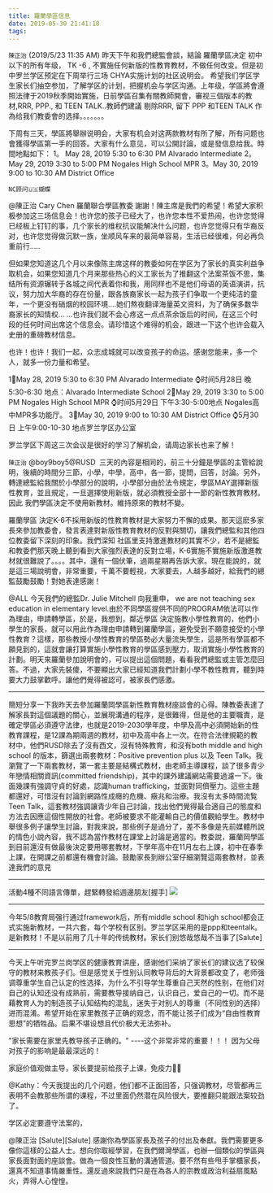 ```yaml
---
title: 羅蘭學區信息
date: 2019-05-30 21:41:18
tags:
---
```


`陳正治` (2019/5/23 11:35 AM)
昨天下午和我們總監會談，結論 羅蘭學區决定  初中以下的所有年级， TK -6 , 不實施任何新版的性教育教材，不做任何改变。但是初中罗兰学区预定在下周举行三场 CHYA实施计划的社区说明会。 希望我们学区学生家长们抽空参加，了解学区的计划，把握机会与学区沟通。上年级，学區將會遵照法律于2019秋季開始實施，日前學區召集有關教師開會，審视三個版本的教材,RRR, PPP., 和 TEEN TALK..教師們建議 剔除RRR, 留下 PPP 和TEEN TALK 作為给我们教委會的选择。。。。。。。 

下周有三天，學區將舉辦说明会，大家有机会对这两款教材有所了解，所有问题也會獲得學區第一手的回答。大家有什么意见，可以公開討論，或是發信息给我。時間地點如下：
1。 May 28, 2019 5:30 to 6:30 PM Alvarado Intermediate 
2。 May 29, 2019 3:30 to 5:00 PM Nogales High School MPR 
3。May 30, 2019 9:00 to 10:30 AM District Office 

`NC顾问🇺🇸蝴蝶`

@陳正治 Cary Chen 羅蘭聯合學區教委 謝謝！陳主席是我們的希望！希望大家积极参加这三场信息会！也许您的孩子已经大了，也许您本性不爱热闹，也许您觉得已经板上钉钉的事，几个家长的维权抗议能解决什么问题，也许您觉得只有华裔反对，也许您觉得做沉默一族，坐顺风车来的最简单容易，生活已经很难，何必再负重前行.....

但如果您知道这几个月以来像陈主席这样的教委如何在学区为了家长的真实利益争取机会，如果您知道几个月来那些热心的义工家长为了推翻这个法案茶饭不思，集结所有资源辗转于各城之间代表着你和我，用同样也不是他们母语的英语演讲，抗议，努力加大华裔的存在份量，跟各族裔家长一起为孩子们争取一个更纯洁的童年，一个更没有硝烟的校园环境....她们熬夜翻译海量英文资料，为了确保多数华裔家长的知情权… ...也许我们就不会心疼这一点点茶余饭后的时间，在这三个时段的任何时间出席这个信息会。请珍惜这个难得的机会，跟进一下这个也许会载入史册的重磅教材信息。

也许！也许！我们一起，众志成城就可以改变孩子的命运。感谢您能来，多一个人，就多一份力量和希望。

1⃣️May 28, 2019 5:30 to 6:30 PM Alvarado Intermediate 
⌚️时间5月28日 晚5:30-6:30 地点：Alvarado Intermediate School
2⃣️May 29, 2019 3:30 to 5:00 PM 
Nogales High School MPR 
⌚️时间5月29日 下午3:30-5:00地点 Nogales高中MPR多功能厅。
 3⃣️May 30, 2019 9:00 to 10:30 AM District Office 
⌚️5月30日 上午9:00-10-30 地点罗兰学区办公室

罗兰学区下周这三次会议是很好的学习了解机会，请周边家长也来了解！

`陳正治`
@boy9boy5@RUSD  三天的內容是相同的，前三十分鐘是學區的主管給說明，後續的時間分三節，小學，中學，高中，各一節，提問，回答，討論。另外， 轉達總監給我關於小學部分的說明，小學部分由於法令規定，學區MAY選擇新版性教育，並且規定，一旦選擇使用新版，就必須教授全部十一節的新性教育教材。因此 我們學區決定不使用新教材。維持原來的教材不變。

羅蘭學區 決定K-6不採用新版的性教育教材是大家努力不懈的成果。那天這麽多家長來參加教委會，發言表達對新版性教育教材的反對與關切，讓我們總監和其他四位教委留下深刻的印象。我們深知 社區里支持激進教材的其實不少，若不是總監和教委們那天晚上聽到看到大家強烈表達的反對立場，K-6實施不實施新版激進教材就很難說了。。。。其中，還有一個伏筆，過兩星期再告訴大家。現在能說的，就是這三場說明會，非常重要，千萬不要輕視，大家要去，人越多越好，給我們的總監鼓勵鼓勵！對她表達感謝！

@ALL 今天我們的總監Dr. Julie Mitchell 向我重申， we are not teaching sex education in elementary level.由於不同學區提供不同的PROGRAM依法可以作為理由，申請轉學區，於是，我想到，鄰近學區 決定施教小學性教育的，他們小學生的家長，就可以用此作為理由申請轉到羅蘭學區，避免受到不願意接受的小學性教育？這樣，那些教授小學性教育的學區勢必大量流失學生，這是所有學區都不願見到的，這就會讓打算實施小學性教育的學區感到壓力，取消實施小學性教育的計劃。明天來羅蘭參加說明會的，可以提出這個問題，看看我們總監或主管怎麼回答。不過，大家先裝傻，不要顯出大家已經知道我們計劃小學不教性教育，聽到時要大力鼓掌歡呼。讓他們覺得被認可，被家長們感激。

--------------
簡短分享一下我昨天去參加羅蘭岡學區新性教育教材座談會的心得。陳教委表達了解家長對這個議題的關心，並展現溝通的程序，是很難得，但是他的主要職責，是確定學區必須遵守法律，也就是2019-2030學年度，中學及高中必須開始新的性教育課程，是12課為期兩週的教材，初中及高中各上一次。在符合法律規範的教材中，他們RUSD除去了沒有西文，沒有特殊教育，和沒有both middle and high school 的版本，篩選出兩套教材：Positive prevention plus 以及 Teen Talk。我瀏覽了一下兩套教材，第一套主要是結構式教材，由老師主導課程，談了很多青少年戀情相關資訊(committed friendship)，其中的課外建議網站需要過濾一下。後面幾課有強調守貞的好處，認識human trafficking，並面對同儕壓力。這些主題都還好，可惜沒有討論到網路性成癮的危機、癥兆和治療。我沒有太多時間流覧Teen Talk，這套教材強調讓青少年自己討論，找出他們覺得最合適自己的態度和方法去因應這個性開放的社會。老師被要求不能灌輸自己的價值觀給學生。教材中舉很多例子讓學生討論，對我來說，那些例子是過分了，差不多像是先前媒體所說的情色小說內容，我不認為當作教材在課堂上討論是適當的。教委說，羅蘭岡學區到目前還沒有做最後決定要用哪套教材，下學年高中在11月左右上課，初中在春季上課，在開課之前都還有機會討論。鼓勵家長到辦公室仔細瀏覽這兩套教材，並表達我們的意見

-------------------
活動4種不同語言傳單，趕緊轉發給週邊朋友[握手]
![](/resources/WechatIMG89.jpeg)

--------------------
今年5/8教育局强行通过framework后，所有middle school 和high school都会正式实施新教材，一共六套，每个学校有区别。罗兰学区采用的是ppp和teentalk。是新教材！不是以前用了几十年的传统教材。家长们别悠哉悠哉不当事了[Salute]

--------------------
今天上午听完罗兰岗学区的健康教育讲座，感谢他们采纳了家长们的建议选了较保守的教材来教孩子们。但是感觉关于性别认同教导背后的大背景都改变了，老师强调尊重学生自己认定的性选择，为什么不引导学生尊重自己天然的性别，在他们对自己的认知还没有成熟前，需要教导接纳自己，认识自己，爱自己的一切。而不是藉教育人为的制造孩子认知结构的混乱，迷失于对别人的尊重（不同性别的选择）进而混淆。希望开始在家里教孩子正确的观念，而不能让孩子们成为“自由性教育思想”的牺牲品。后果不堪设想且代价极大无法弥补。

"家长需要在家里先教导孩子正确的。"
----这个非常非常的重要！！！
因为父母对孩子的影响是最最深远的！

家庭价值观做主导，家长要提前给孩子上课，免疫力👊👊

@Kathy：今天我提出的几个问题，他们都不正面回答，只强调教材，尽管都再三表明不会教那些所谓的课程，不过里面仍然潜在风险很大，要推翻只能跟法案较劲了。

学区必定要遵守法案的，

@陳正治 [Salute][Salute] 感謝你為學區家長及孩子的付出及奉獻。我們需要更多像你這樣的公益人士。想向你取經學習，在我們爾灣學區，也辦一個類似的學區與家長面對面的座談會。做為一個良性互動的溝通管道。要不然有些甩手掌櫃家長，還真不知道事情嚴重性。還反過來說我們只是在為各人的宗教或政治利益扇風點火，弄得人心惶惶。

